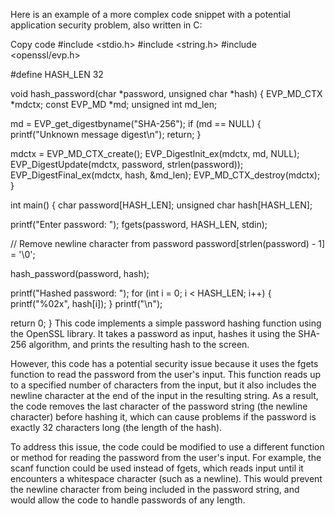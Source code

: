 Here is an example of a more complex code snippet with a potential application security problem, also written in C:

Copy code
#include <stdio.h>
#include <string.h>
#include <openssl/evp.h>

#define HASH_LEN 32

void hash_password(char *password, unsigned char *hash) {
  EVP_MD_CTX *mdctx;
  const EVP_MD *md;
  unsigned int md_len;

  md = EVP_get_digestbyname("SHA-256");
  if (md == NULL) {
    printf("Unknown message digest\n");
    return;
  }

  mdctx = EVP_MD_CTX_create();
  EVP_DigestInit_ex(mdctx, md, NULL);
  EVP_DigestUpdate(mdctx, password, strlen(password));
  EVP_DigestFinal_ex(mdctx, hash, &md_len);
  EVP_MD_CTX_destroy(mdctx);
}

int main() {
  char password[HASH_LEN];
  unsigned char hash[HASH_LEN];

  printf("Enter password: ");
  fgets(password, HASH_LEN, stdin);

  // Remove newline character from password
  password[strlen(password) - 1] = '\0';

  hash_password(password, hash);

  printf("Hashed password: ");
  for (int i = 0; i < HASH_LEN; i++) {
    printf("%02x", hash[i]);
  }
  printf("\n");

  return 0;
}
This code implements a simple password hashing function using the OpenSSL library. It takes a password as input, hashes it using the SHA-256 algorithm, and prints the resulting hash to the screen.

However, this code has a potential security issue because it uses the fgets function to read the password from the user's input. This function reads up to a specified number of characters from the input, but it also includes the newline character at the end of the input in the resulting string. As a result, the code removes the last character of the password string (the newline character) before hashing it, which can cause problems if the password is exactly 32 characters long (the length of the hash).

To address this issue, the code could be modified to use a different function or method for reading the password from the user's input. For example, the scanf function could be used instead of fgets, which reads input until it encounters a whitespace character (such as a newline). This would prevent the newline character from being included in the password string, and would allow the code to handle passwords of any length.